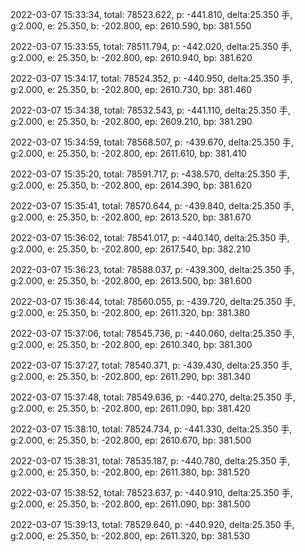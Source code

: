 2022-03-07 15:33:34, total: 78523.622, p: -441.810, delta:25.350 手, g:2.000, e: 25.350, b: -202.800, ep: 2610.590, bp: 381.550

2022-03-07 15:33:55, total: 78511.794, p: -442.020, delta:25.350 手, g:2.000, e: 25.350, b: -202.800, ep: 2610.940, bp: 381.620

2022-03-07 15:34:17, total: 78524.352, p: -440.950, delta:25.350 手, g:2.000, e: 25.350, b: -202.800, ep: 2610.730, bp: 381.460

2022-03-07 15:34:38, total: 78532.543, p: -441.110, delta:25.350 手, g:2.000, e: 25.350, b: -202.800, ep: 2609.210, bp: 381.290

2022-03-07 15:34:59, total: 78568.507, p: -439.670, delta:25.350 手, g:2.000, e: 25.350, b: -202.800, ep: 2611.610, bp: 381.410

2022-03-07 15:35:20, total: 78591.717, p: -438.570, delta:25.350 手, g:2.000, e: 25.350, b: -202.800, ep: 2614.390, bp: 381.620

2022-03-07 15:35:41, total: 78570.644, p: -439.840, delta:25.350 手, g:2.000, e: 25.350, b: -202.800, ep: 2613.520, bp: 381.670

2022-03-07 15:36:02, total: 78541.017, p: -440.140, delta:25.350 手, g:2.000, e: 25.350, b: -202.800, ep: 2617.540, bp: 382.210

2022-03-07 15:36:23, total: 78588.037, p: -439.300, delta:25.350 手, g:2.000, e: 25.350, b: -202.800, ep: 2613.500, bp: 381.600

2022-03-07 15:36:44, total: 78560.055, p: -439.720, delta:25.350 手, g:2.000, e: 25.350, b: -202.800, ep: 2611.320, bp: 381.380

2022-03-07 15:37:06, total: 78545.736, p: -440.060, delta:25.350 手, g:2.000, e: 25.350, b: -202.800, ep: 2610.340, bp: 381.300

2022-03-07 15:37:27, total: 78540.371, p: -439.430, delta:25.350 手, g:2.000, e: 25.350, b: -202.800, ep: 2611.290, bp: 381.340

2022-03-07 15:37:48, total: 78549.636, p: -440.270, delta:25.350 手, g:2.000, e: 25.350, b: -202.800, ep: 2611.090, bp: 381.420

2022-03-07 15:38:10, total: 78524.734, p: -441.330, delta:25.350 手, g:2.000, e: 25.350, b: -202.800, ep: 2610.670, bp: 381.500

2022-03-07 15:38:31, total: 78535.187, p: -440.780, delta:25.350 手, g:2.000, e: 25.350, b: -202.800, ep: 2611.380, bp: 381.520

2022-03-07 15:38:52, total: 78523.637, p: -440.910, delta:25.350 手, g:2.000, e: 25.350, b: -202.800, ep: 2611.090, bp: 381.500

2022-03-07 15:39:13, total: 78529.640, p: -440.920, delta:25.350 手, g:2.000, e: 25.350, b: -202.800, ep: 2611.320, bp: 381.530